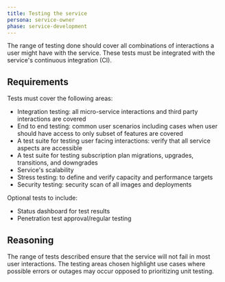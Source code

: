 ```yaml
---
title: Testing the service
persona: service-owner
phase: service-development
---
```


The range of testing done should cover all combinations of interactions a user might have with the service. These tests must be integrated with the
service's continuous integration (CI).


## Requirements

Tests must cover the following areas:
- Integration testing: all micro-service interactions and third party interactions are covered
- End to end testing: common user scenarios including cases when user should have access to only subset of features are covered
- A test suite for testing user facing interactions: verify that all service aspects are accessible
- A test suite for testing subscription plan migrations, upgrades, transitions, and downgrades
- Service's scalability
- Stress testing: to define and verify capacity and performance targets
- Security testing: security scan of all images and deployments

Optional tests to include:
- Status dashboard for test results
- Penetration test approval/regular testing


## Reasoning

The range of tests described ensure that the service will not fail in most user interactions. The testing areas chosen highlight use cases where
possible errors or outages may occur opposed to prioritizing unit testing.




